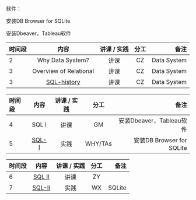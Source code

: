 软件：

安装DB Browser for SQLite

安装Dbeaver，Tableau软件



|时间段   |  内容    | 讲课 / 实践     |  分工  |  备注       |
| :---     |   :----:    |   :----:    |    :----:    | ---: |
|   2      |  Why Data System?   |   讲课    |     CZ     |   Data System      |
|   3      |  Overview of Relational   |   讲课    |     CZ     |   Data System      |
|   3      |  [SQL-history](../../../Readings/DS/)   |   讲课    |     CZ     |   Data System      |


|时间段    |  内容    | 讲课 / 实践     |  分工  |  备注       |
| :---     |   :----:    |   :----:    |    :----:    | ---: |
|    4    |  SQL I   |   讲课    |     GM     |   安装Dbeaver，Tableau软件      |
|    5    |  [SQL-I](../../../Computing/DataSystem/cs145-2018/)    |   实践    |     WHY/TAs     | 安装DB Browser for SQLite     |



|时间段    |  内容    | 讲课 / 实践     |  分工  |  备注       |
| :---     |   :----:    |   :----:    |    :----:    | ---: |
|   6      |  [SQL II](%E6%95%B0%E6%8D%AE%E5%BA%93(%E8%BF%9B%E9%98%B6)_v3.0.pdf)  |   讲课    |     ZY    |         |
|   7      |  [SQL-II](../../../Computing/DataSystem/cs145-2018/)    |   实践    |     WX     |    SQLite     |

